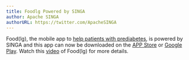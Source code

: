 ```yaml
---
title: Foodlg Powered by SINGA
author: Apache SINGA
authorURL: https://twitter.com/ApacheSINGA
---
```


<!--- Licensed to the Apache Software Foundation (ASF) under one or more contributor license agreements.  See the NOTICE file distributed with this work for additional information regarding copyright ownership.  The ASF licenses this file to you under the Apache License, Version 2.0 (the "License"); you may not use this file except in compliance with the License.  You may obtain a copy of the License at http://www.apache.org/licenses/LICENSE-2.0 Unless required by applicable law or agreed to in writing, software distributed under the License is distributed on an "AS IS" BASIS, WITHOUT WARRANTIES OR CONDITIONS OF ANY KIND, either express or implied.  See the License for the specific language governing permissions and limitations under the License.  -->

Food(lg), the mobile app to
[help patients with prediabetes](https://ssi.nus.edu.sg/ntfgh/), is powered by
SINGA and this app can now be downloaded on the
[APP Store](https://apps.apple.com/us/app/food-lg/id1213299378) or
[Google Play](https://play.google.com/store/apps/details?id=com.nusidmi.foodlg&hl=en_SG).
Watch this [video](https://www.youtube.com/watch?v=MHp-saJiP-0) of Food(lg) for
more details.
